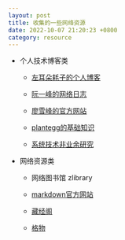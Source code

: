```yaml
---
layout: post
title: 收集的一些网络资源
date: 2022-10-07 21:20:23 +0800
category: resource
---
```


* 个人技术博客类

  - [左耳朵耗子的个人博客](https://coolshell.cn)

  - [阮一峰的网络日志](https://ruanyifeng.com/blog/)
 
  - [廖雪峰的官方网站](https://www.liaoxuefeng.com)

  - [plantegg的基础知识](https://plantegg.github.io)

  - [系统技术非业余研究](https://blog.yufeng.info/)



* 网络资源类

  - 网络图书馆 zlibrary

  - [markdown官方网站](https://markdown.com.cn/)

  - [藏经阁](https://docs.kilvn.com)

  - [格物](https://shockerli.net/)
